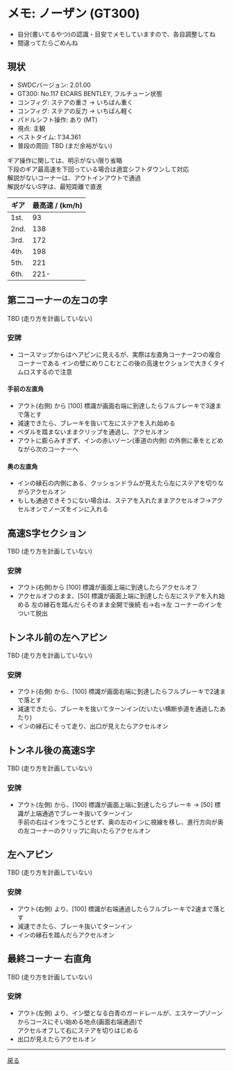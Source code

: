 # メモ: ノーザン (GT300) 

* 自分(書いてるやつ)の認識・目安でメモしていますので、各自調整してね  
* 間違ってたらごめんね  

## 現状
* SWDCバージョン: 2.01.00  
* GT300: No.117 EICARS BENTLEY, フルチューン状態
* コンフィグ: ステアの重さ → いちばん重く
* コンフィグ: ステアの反力 → いちばん軽く 
* パドルシフト操作: あり (MT)  
* 視点: 主観  
* ベストタイム: 1'34.361  
* 普段の周回: TBD (まだ余裕がない)  

ギア操作に関しては、明示がない限り省略  
下段のギア最高速を下回っている場合は適宜シフトダウンして対応  
解説がないコーナーは、アウトインアウトで通過  
解説がないS字は、最短距離で直進  

|ギア|最高速 / (km/h)|
|---|---|
|1st.|93|
|2nd.|138|
|3rd.|172|
|4th.|198|
|5th.|221|
|6th.|221-|

## 第二コーナーの左コの字

TBD (走り方を計画していない)  

### 安牌  

* コースマップからはヘアピンに見えるが、実際は左直角コーナー2つの複合コーナーである
インの壁にめりこむとこの後の高速セクションで大きくタイムロスするので注意  

#### 手前の左直角

* アウト(右側) から [100] 標識が画面右端に到達したらフルブレーキで3速まで落とす  
* 減速できたら、ブレーキを抜いて左にステアを入れ始める   
* ペダルを踏まないままクリップを通過し、アクセルオン  
* アウトに膨らみすぎず、インの赤いゾーン(車道の内側) の外側に車をとどめながら次のコーナーへ

#### 奥の左直角  

* インの縁石の内側にある、クッションドラムが見えたら左にステアを切りながらアクセルオン  
* もしも通過できそうにない場合は、ステアを入れたままアクセルオフ→アクセルオンでノーズをインに入れる  

## 高速S字セクション  

TBD (走り方を計画していない)  

### 安牌 

* アウト(右側)から [100] 標識が画面上端に到達したらアクセルオフ 
* アクセルオフのまま、[50] 標識が画面上端に到達したら左にステアを入れ始める
左の縁石を踏んだらそのまま全開で後続 右→右→左 コーナーのインをついて脱出  

## トンネル前の左ヘアピン  

TBD (走り方を計画していない)  

### 安牌  
* アウト(右側) から、[100] 標識が画面右端に到達したらフルブレーキで2速まで落とす  
* 減速できたら、ブレーキを抜いてターンイン(だいたい横断歩道を通過したあたり)  
* インの縁石にそって走り、出口が見えたらアクセルオン  

## トンネル後の高速S字  

TBD (走り方を計画していない)  

### 安牌  
* アウト(左側) から、[100] 標識が画面上端に到達したらブレーキ → [50] 標識が上端通過でブレーキ抜いてターンイン  
手前の右はインをつこうとせず、奥の左のインに視線を移し、進行方向が奥の左コーナーのクリップに向いたらアクセルオン  


## 左ヘアピン  

TBD (走り方を計画していない)  

### 安牌  

* アウト(右側) より、[100] 標識が右端通過したらフルブレーキで2速まで落とす  
* 減速できたら、ブレーキ抜いてターンイン  
* インの縁石を踏んだらアクセルオン  

## 最終コーナー 右直角  

TBD (走り方を計画していない)  

### 安牌  
* アウト(左側) より、イン壁となる白青のガードレールが、エスケープゾーンからコースにそい始める地点(画面右端通過)で  
アクセルオフして右にステアを切りはじめる  
* 出口が見えたらアクセルオン  

---

[戻る](README.md)  